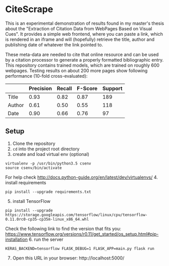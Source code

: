 # CiteScrape

This is an experimental demonstration of results found in my master's thesis about the "Extraction of Citation Data from
WebPages Based on Visual Cues". It provides a simple web frontend, where you can paste a link, which is rendered in
an iframe and will (hopefully) retrieve the title, author and publishing date of whatever the link pointed to.

These meta-data are needed to cite that online resource and can be used by a citation processor to generate a properly
formatted bibliographic entry. This repository contains trained models, which are trained on roughly 600 webpages.
Testing results on about 200 more pages show following performance (10-fold cross-evaluated):

||Precision|Recall|F-Score|Support|
|---|---|---|---|---|
|Title  | 0.93 | 0.82 | 0.87 | 189|
|Author | 0.61 | 0.50 | 0.55 | 118|
|Date   | 0.90 | 0.66 | 0.76 | 97|

## Setup
1. Clone the repository
2. `cd` into the project root directory
3. create and load virtual env (optional)
```
virtualenv -p /usr/bin/python3.5 csenv
source csenv/bin/activate
```
For help check http://docs.python-guide.org/en/latest/dev/virtualenvs/
4. install requirements
```
pip install --upgrade requirements.txt
```
5. install TensorFlow
```
pip install --upgrade https://storage.googleapis.com/tensorflow/linux/cpu/tensorflow-0.11.0rc0-cp35-cp35m-linux_x86_64.whl
```
Check the following link to find the version that fits you:
https://www.tensorflow.org/versions/r0.11/get_started/os_setup.html#pip-installation
6. run the server
```
KERAS_BACKEND=tensorflow FLASK_DEBUG=1 FLASK_APP=main.py flask run
```
7. Open this URL in your browser: http://localhost:5000/